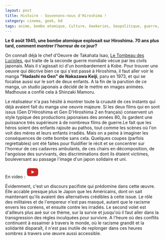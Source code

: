 ```yaml
---
layout: post
title: Histoire - Souvenons-nous d'Hiroshima !
category: cinema, geek, bd
tags: anime, bombe atomique, Culture, Geekeries, Geopolitique, guerre, histoire, 
---
```

**Le 6 août 1945, une bombe atomique explosait sur Hiroshima. 70 ans plus tard, comment montrer l'horreur de ce jour?**

On connaît déjà le chef d'Oeuvre de Takahata Isao, [Le Tombeau des Lucioles](https://www.cheziceman.fr/2018/tombeaudeslucioles/), qui traite de la seconde guerre mondiale vécue par les civils japonais. Mais il s'agissait ici d'un bombardement à Kobe. Pour trouver une oeuvre qui décrive bien ce qui s'est passé à Hiroshima, il faut aller voir le manga **"Hadashi no Gen" de Nakazawa Keiji**, paru en 1973, et qui se focalise aussi sur le sort de deux enfants. A la fin de la parution de ce manga, un studio japonais a décidé de le mettre en images animées. Madhouse a confié cela à Shinzaki Mamoru.

Le réalisateur n'a pas hésité à montrer toute la cruauté de ces instants qui déjà avaient fait du manga une oeuvre majeure. Si les deux films qui en sont issus (Gen D'Hiroshima et Gen D'Hiroshima 2 en français) conservent un style typique des productions japonaises des années 80, ils gardent une puissance très supérieure à de nombreux films de guerre.Le fait que les héros soient des enfants rajoute au pathos, tout comme les scènes où l'on voit des mères et leurs enfants irradiés. Mais on a peine à imaginer les conséquences de cette bombe sans cela. Quelques coupes (parfois regrettables) ont été faites pour fluidifier le récit et se concentrer sur l'horreur de ces cadavres ambulants, de ces chairs en décomposition, de l'angoisse des survivants, des discriminations dont ils étaient victimes, bouleversant au passage l'image d'un japon solidaire et uni.

En video : [![video](/images/youtube.png)](https://www.youtube.com/watch?v=t8MfEpgd5HU)

Évidemment, c'est un discours pacifiste qui prédomine dans cette œuvre. Elle accable presque plus le Japon que les Américains, dont on sait maintenant qu'ils avaient des alternatives crédibles à cette issue. Le rôle des militaires et de l'empereur n'est pas masqué, autant que le racisme envers les coréens, et ensuite contre les irradiés. Le second volet est d'ailleurs plus axé sur ce thème, sur la survie et jusqu'où il faut aller dans la transgression des règles inculquées pour survivre. A l'heure où des conflits continuent à essaimer à travers le monde, où le racisme grandit et la solidarité disparaît, il n'est pas inutile de replonger dans ces heures sombres à travers une œuvre aussi accessible.
